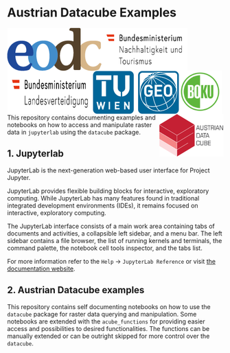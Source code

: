# Austrian Datacube Examples

<div style='padding-bottom:150px'>
    <img style='width: 220px;height: 100px;float: left;' src="./Supplementary_data/EODC-Logo-Final.png"/>
    <img style='width: 200px;height: 100px;float: left;' src="./Supplementary_data/BMNT_DE_Logo_dreizeilig_srgb.svg"/> 
    <img style='width: 200px;height: 100px;float: left;' src="./Supplementary_data/bmlv.svg"/>
    <img style='width: 200px;height: 100px;float: left;' src="./Supplementary_data/LOGO_TUW_GEO.png"/>
    <img style='width: 100px;height: 100px;float: left;' src="./Supplementary_data/Boku-wien.svg"/>
    <img style='width: 150px;height: 100px;float: right;' src="./Supplementary_data/ADC_Logo_final_transparent.png"/>
</div>

This repository contains documenting examples and notebooks on how to access and manipulate raster data in `jupyterlab` using the `datacube` package.


## 1. Jupyterlab

JupyterLab is the next-generation web-based user interface for Project Jupyter.

JupyterLab provides flexible building blocks for interactive, exploratory computing. While JupyterLab has many features found in traditional integrated development environments (IDEs), it remains focused on interactive, exploratory computing.

The JupyterLab interface consists of a main work area containing tabs of documents and activities, a collapsible left sidebar, and a menu bar. The left sidebar contains a file browser, the list of running kernels and terminals, the command palette, the notebook cell tools inspector, and the tabs list.

For more information refer to the `Help` -> `JupyterLab Reference` or visit [the documentation website](https://jupyterlab.readthedocs.io/en/stable/index.html).

## 2. Austrian Datacube examples

This repository contains self documenting notebooks on how to use the `datacube` package for raster data querying and manipulation. Some notebooks are extended with the `acube_functions` for providing easier access and possibilities to desired functionalities. The functions can be manually extended or can be outright skipped for more control over the `datacube`.